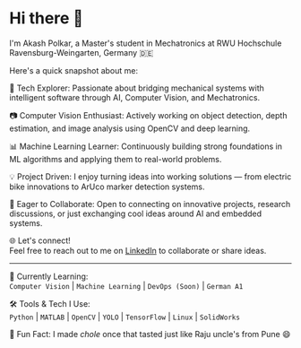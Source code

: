 # Hi there 👋  
I'm Akash Polkar, a Master's student in Mechatronics at RWU Hochschule Ravensburg-Weingarten, Germany 🇩🇪

Here's a quick snapshot about me:

🤖 Tech Explorer: Passionate about bridging mechanical systems with intelligent software through AI, Computer Vision, and Mechatronics.

📷 Computer Vision Enthusiast: Actively working on object detection, depth estimation, and image analysis using OpenCV and deep learning.

📊 Machine Learning Learner: Continuously building strong foundations in ML algorithms and applying them to real-world problems.

💡 Project Driven: I enjoy turning ideas into working solutions — from electric bike innovations to ArUco marker detection systems.

🚀 Eager to Collaborate: Open to connecting on innovative projects, research discussions, or just exchanging cool ideas around AI and embedded systems.

🌐 Let's connect!  
Feel free to reach out to me on [LinkedIn](https://www.linkedin.com/in/akashpolkar) to collaborate or share ideas.

---

🔧 Currently Learning:  
`Computer Vision` | `Machine Learning` | `DevOps (Soon)` | `German A1`

🛠️ Tools & Tech I Use:  
`Python` | `MATLAB` | `OpenCV` | `YOLO` | `TensorFlow` | `Linux` | `SolidWorks`

📌 Fun Fact: I made *chole* once that tasted just like Raju uncle's from Pune 😄
